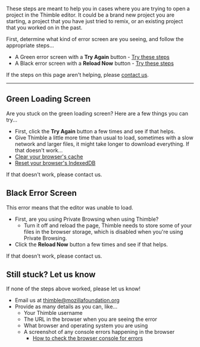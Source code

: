 These steps are meant to help you in cases where you are trying to open a project in the Thimble editor. It could be a brand new project you are starting, a project that you have just tried to remix, or an existing project that you worked on in the past.

First, determine what kind of error screen are you seeing, and follow the appropriate steps...

* A Green error screen with a **Try Again** button - [Try these steps](#green-loading-screen)
* A Black error screen with a **Reload Now** button - [Try these steps](#black-error-screen)

If the steps on this page aren't helping, please [contact us](#still-stuck-let-us-know).

***

## Green Loading Screen
Are you stuck on the green loading screen? Here are a few things you can try...

* First, click the **Try Again** button a few times and see if that helps.
* Give Thimble a little more time than usual to load, sometimes with a slow network and larger files, it might take longer to download everything. If that doesn't work...
* [Clear your browser's cache](https://github.com/mozilla/thimble.mozilla.org/wiki/Clearing-your-cache)
* [Reset your browser's IndexedDB](https://github.com/mozilla/thimble.mozilla.org/wiki/Reset-indexedDB)

If that doesn't work, please contact us.

## Black Error Screen
This error means that the editor was unable to load.

* First, are you using Private Browsing when using Thimble?
  * Turn it off and reload the page, Thimble needs to store some of your files in the browser storage, which is disabled when you're using Private Browsing.
* Click the **Reload Now** button a few times and see if that helps.

If that doesn't work, please contact us.

## Still stuck? Let us know

If none of the steps above worked, please let us know!

* Email us at [thimble@mozillafoundation.org](mailto:thimble@mozillafoundation.org)
* Provide as many details as you can, like...
  * Your Thimble username
  * The URL in the browser when you are seeing the error
  * What browser and operating system you are using
  * A screenshot of any console errors happening in the browser
    * [How to check the browser console for errors](https://github.com/mozilla/thimble.mozilla.org/wiki/Checking-the-browser-console-for-errors)

